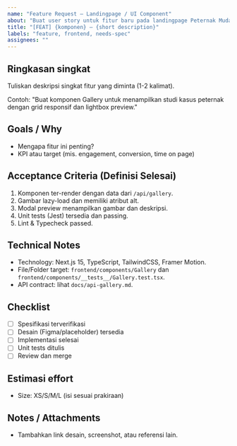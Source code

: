 ```yaml
---
name: "Feature Request — Landingpage / UI Component"
about: "Buat user story untuk fitur baru pada landingpage Peternak Muda (Hero, About, Gallery, Contact, Footer, atau layout)."
title: "[FEAT] {komponen} — {short description}"
labels: "feature, frontend, needs-spec"
assignees: ""
---
```


## Ringkasan singkat

Tuliskan deskripsi singkat fitur yang diminta (1-2 kalimat).

Contoh: "Buat komponen Gallery untuk menampilkan studi kasus peternak dengan grid responsif dan lightbox preview."

## Goals / Why

- Mengapa fitur ini penting?
- KPI atau target (mis. engagement, conversion, time on page)

## Acceptance Criteria (Definisi Selesai)

1. Komponen ter-render dengan data dari `/api/gallery`.
2. Gambar lazy-load dan memiliki atribut alt.
3. Modal preview menampilkan gambar dan deskripsi.
4. Unit tests (Jest) tersedia dan passing.
5. Lint & Typecheck passed.

## Technical Notes

- Technology: Next.js 15, TypeScript, TailwindCSS, Framer Motion.
- File/Folder target: `frontend/components/Gallery` dan `frontend/components/__tests__/Gallery.test.tsx`.
- API contract: lihat `docs/api-gallery.md`.

## Checklist
- [ ] Spesifikasi terverifikasi
- [ ] Desain (Figma/placeholder) tersedia
- [ ] Implementasi selesai
- [ ] Unit tests ditulis
- [ ] Review dan merge

## Estimasi effort
- Size: XS/S/M/L (isi sesuai prakiraan)

## Notes / Attachments
- Tambahkan link desain, screenshot, atau referensi lain.
